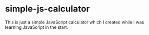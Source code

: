 # simple-js-calculator
This is just a simple JavaScript calculator which I created while I was learning JavaScript in the start.
